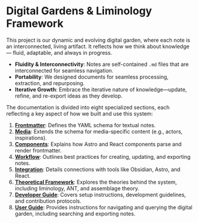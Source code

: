 # Digital Gardens & Liminology Framework

This project is our dynamic and evolving digital garden, where each note is an
interconnected, living artifact. It reflects how we think about knowledge—
fluid, adaptable, and always in progress.

- **Fluidity & Interconnectivity**: Notes are self-contained `.md` files that
  are interconnected for seamless navigation.
- **Portability**: We designed documents for seamless processing, extraction,
  and repurposing.
- **Iterative Growth**: Embrace the iterative nature of knowledge—update,
  refine, and re-export ideas as they develop.

The documentation is divided into eight specialized sections, each reflecting
a key aspect of how we built and use this system:

1. **[Frontmatter](../about/README^Frontmatter.md)**: Defines the YAML schema
   for textual notes.
2. **[Media](../about/README^Media.md)**: Extends the schema for media-specific
   content (e.g., actors, inspirations).
3. **[Components](../about/README^Components.md)**: Explains how Astro and
   React components parse and render frontmatter.
4. **[Workflow](../about/README^Workflow.md)**: Outlines best practices for
   creating, updating, and exporting notes.
5. **[Integration](../about/README^Integration.md)**: Details connections with
   tools like Obsidian, Astro, and React.
6. **[Theoretical Framework](../about/README^Theoretical_Framework.md)**:
   Explores the theories behind the system, including liminology, ANT, and
   assemblage theory.
7. **[Developer Guide](../about/README^Developer_Guide.md)**: Covers setup
   instructions, development guidelines, and contribution protocols.
8. **[User Guide](../about/README^User_Guide.md)**: Provides instructions for
   navigating and querying the digital garden, including searching and
   exporting notes.
